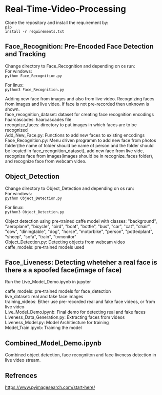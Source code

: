 # Real-Time-Video-Processing

Clone the repository and install the requirement by:<br>
<code>pip install -r requirements.txt</code>

## Face_Recognition: Pre-Encoded Face Detection and Tracking
Change directory to Face_Recognition and depending on os run:<br>
For windows:<br>
<code>python Face_Recognition.py</code>  

For linux:<br>
<code>python3 Face_Recognition.py</code>  

Adding new face from images and also from live video. Recognizing faces from images and live video. If face is not pre-recorded then unknown is shown.<br>
face_recognition_dataset: dataset for creating face recognition encodings<br>
haarcascades: haarcascades file<br>
recognize_faces: directory to put images in which faces are to be recognized<br>
Add_New_Face.py: Functions to add new faces to existing encodings<br>
Face_Recognition.py: Menu driven programm to add new face from photos folder(the name of folder should be name of person and the folder should be located in face_recognition_dataset), add new face from live vide, recognize face from images(images should be in recognize_faces folder), and recognize face from webcam video.<br>


## Object_Detection
Change directory to Object_Detection and depending on os run:<br>
For windows:<br>
<code>python Object_Detection.py</code>  

For linux:<br>
<code>python3 Object_Detection.py</code>  

Object detection using pre-trained caffe model with classes: "background", "aeroplane", "bicycle", "bird", "boat", "bottle", "bus", "car", "cat", "chair", "cow", "diningtable", "dog", "horse", "motorbike", "person", "pottedplant", "sheep", "sofa", "train", "tvmonitor"<br>
Object_Detection.py: Detecting objects from webcam video<br>
caffe_models: pre-trained models used<br>


## Face_Liveness: Detecting wheteher a real face is there a a spoofed face(image of face)
Run the Live_Model_Demo.ipynb in jupyter<br>

caffe_models: pre-trained models for face_detection<br>
live_dataset: real and fake face images<br>
training_videos: Either use pre-recorded real and fake face videos, or from live video<br>
Live_Model_Demo.ipynb: Final demo for detecting real and fake faces<br>
Liveness_Data_Generation.py: Extracting faces from videos<br>
Liveness_Model.py: Model Architiecture for training<br>
Model_Train.ipynb: Training the model<br>

## Combined_Model_Demo.ipynb
Combined object detection, face recogniiton and face liveness detection in live video stream.<br>


## Refrences
https://www.pyimagesearch.com/start-here/
